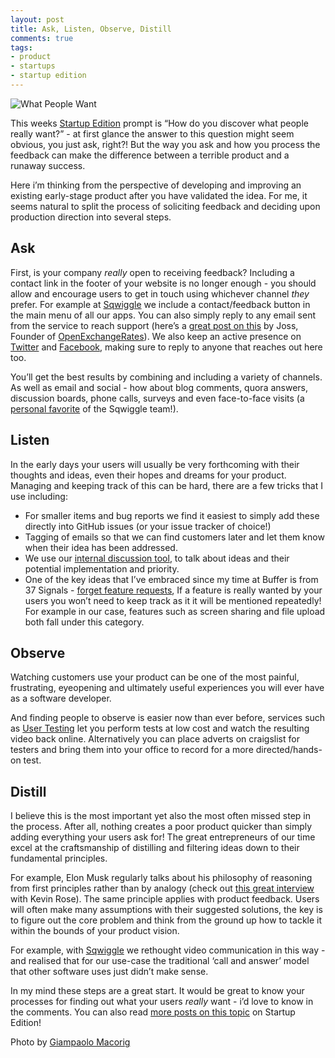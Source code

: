 ```yaml
---
layout: post
title: Ask, Listen, Observe, Distill
comments: true
tags:
- product
- startups
- startup edition
---
```


<p><img src="http://media.tumblr.com/0ab84f6875b76a556b82d89483f0c4be/tumblr_inline_mpnngpVOsL1qz4rgp.jpg" alt="What People Want" title="What Everybody Wants" /></p>

<p>This weeks <a href="http://startupedition.com">Startup Edition</a> prompt is &#8220;How do you discover what people really want?&#8221; - at first glance the answer to this question might seem obvious, you just ask, right?! But the way you ask and how you process the feedback can make the difference between a terrible product and a runaway success.</p>

<p>Here i&#8217;m thinking from the perspective of developing and improving an existing early-stage product after you have validated the idea. For me, it seems natural to split the process of soliciting feedback and deciding upon production direction into several steps.</p>

<h2>Ask</h2>

<p>First, is your company <em>really</em> open to receiving feedback? Including a contact link in the footer of your website is no longer enough - you should allow and encourage users to get in touch using whichever channel <em>they</em> prefer. For example at <a href="https://www.sqwiggle.com">Sqwiggle</a> we include a contact/feedback button in the main menu of all our apps. You can also simply reply to any email sent from the service to reach support (here&#8217;s a <a href="http://www.josscrowcroft.com/2011/random/death-to-the-noreply-mailbox/">great post on this</a> by Joss, Founder of <a href="https://openexchangerates.org/">OpenExchangeRates</a>). We also keep an active presence on <a href="http://twitter.com/sqwiggleinc">Twitter</a> and <a href="http://facebook.com/sqwiggleinc">Facebook</a>, making sure to reply to anyone that reaches out here too.</p>

<p>You&#8217;ll get the best results by combining and including a variety of channels. As well as email and social - how about blog comments, quora answers, discussion boards, phone calls, surveys and even face-to-face visits (a <a href="http://instagram.com/p/bPXADnP5NJ/">personal favorite</a> of the Sqwiggle team!).</p>

<h2>Listen</h2>

<p>In the early days your users will usually be very forthcoming with their thoughts and ideas, even their hopes and dreams for your product. Managing and keeping track of this can be hard, there are a few tricks that I use including:</p>

<ul><li>For smaller items and bug reports we find it easiest to simply add these directly into GitHub issues (or your issue tracker of choice!)</li>
<li>Tagging of emails so that we can find customers later and let them know when their idea has been addressed.</li>
<li>We use our <a href="http://blog.tommoor.com/2013/06/13/how-to-build-company-transparency-and-reduce-email/">internal discussion tool</a>, to talk about ideas and their potential implementation and priority.</li>
<li>One of the key ideas that I&#8217;ve embraced since my time at Buffer is from 37 Signals - <a href="https://37signals.com/svn/archives2/getting_real_forget_feature_requests.php">forget feature requests</a>, If a feature is really wanted by your users you won&#8217;t need to keep track as it it will be mentioned repeatedly! For example in our case, features such as screen sharing and file upload both fall under this category.</li>
</ul><h2>Observe</h2>

<p>Watching customers use your product can be one of the most painful, frustrating, eyeopening and ultimately useful experiences you will ever have as a software developer.</p>

<p>And finding people to observe is easier now than ever before, services such as <a href="http://www.usertesting.com">User Testing</a> let you perform tests at low cost and watch the resulting video back online. Alternatively you can place adverts on craigslist for testers and bring them into your office to record for a more directed/hands-on test.</p>

<h2>Distill</h2>

<p>I believe this is the most important yet also the most often missed step in the process. After all, nothing creates a poor product quicker than simply adding everything your users ask for! The great entrepreneurs of our time excel at the craftsmanship of distilling and filtering ideas down to their fundamental principles.</p>

<p>For example, Elon Musk regularly talks about his philosophy of reasoning from first principles rather than by analogy (check out <a href="http://foundation.bz/20/">this great interview</a> with Kevin Rose). The same principle applies with product feedback. Users will often make many assumptions with their suggested solutions, the key is to figure out the core problem and think from the ground up how to tackle it within the bounds of your product vision.</p>

<p>For example, with <a href="https://www.sqwiggle.com">Sqwiggle</a> we rethought video communication in this way - and realised that for our use-case the traditional &#8216;call and answer&#8217; model that other software uses just didn&#8217;t make sense.</p>

<p>In my mind these steps are a great start. It would be great to know your processes for finding out what your users <em>really</em> want - i&#8217;d love to know in the comments. You can also read <a href="http://bit.ly/15eDJRU">more posts on this topic</a> on Startup Edition!</p>

<p class="caption">Photo by <a href="https://secure.flickr.com/photos/gmacorig/">Giampaolo Macorig</a></p>
